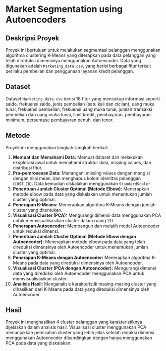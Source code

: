 # Market Segmentation using Autoencoders

## Deskripsi Proyek
Proyek ini bertujuan untuk melakukan segmentasi pelanggan menggunakan algoritma clustering K-Means yang diterapkan pada data pelanggan yang telah direduksi dimensinya menggunakan Autoencoder. Data yang digunakan adalah `Marketing_data.csv`, yang berisi berbagai fitur terkait perilaku pembelian dan penggunaan layanan kredit pelanggan.

## Dataset
Dataset `Marketing_data.csv` berisi 18 fitur yang mencakup informasi seperti saldo, frekuensi saldo, jenis pembelian (satu kali dan cicilan), uang muka tunai, frekuensi pembelian, frekuensi uang muka tunai, jumlah transaksi pembelian dan uang muka tunai, limit kredit, pembayaran, pembayaran minimum, persentase pembayaran penuh, dan tenor.

## Metode
Proyek ini menggunakan langkah-langkah berikut:
1.  **Memuat dan Memahami Data:** Memuat dataset dan melakukan eksplorasi awal untuk memahami struktur data, missing values, dan distribusi fitur.
2.  **Pra-pemrosesan Data:** Menangani missing values dengan mengisi dengan nilai mean, dan menghapus kolom identitas pelanggan (`CUST_ID`). Data kemudian diskalakan menggunakan `StandardScaler`.
3.  **Penentuan Jumlah Cluster Optimal (Metode Elbow):** Menerapkan metode elbow pada data yang diskalakan untuk menentukan jumlah cluster yang optimal.
4.  **Penerapan K-Means:** Menerapkan algoritma K-Means dengan jumlah cluster yang ditentukan.
5.  **Visualisasi Cluster (PCA):** Mengurangi dimensi data menggunakan PCA untuk memvisualisasikan cluster dalam ruang 2D.
6.  **Penerapan Autoencoder:** Membangun dan melatih model Autoencoder untuk reduksi dimensi.
7.  **Penentuan Jumlah Cluster Optimal (Metode Elbow dengan Autoencoder):** Menerapkan metode elbow pada data yang telah direduksi dimensinya oleh Autoencoder untuk menentukan jumlah cluster yang optimal.
8.  **Penerapan K-Means dengan Autoencoder:** Menerapkan algoritma K-Means pada data yang direduksi dimensinya oleh Autoencoder.
9.  **Visualisasi Cluster (PCA dengan Autoencoder):** Mengurangi dimensi data yang direduksi oleh Autoencoder menggunakan PCA untuk memvisualisasikan cluster.
10. **Analisis Hasil:** Menganalisis karakteristik masing-masing cluster yang dihasilkan dari K-Means pada data yang direduksi dimensinya oleh Autoencoder.

## Hasil
Proyek ini menghasilkan 4 cluster pelanggan yang karakteristiknya dijelaskan dalam analisis hasil. Visualisasi cluster menggunakan PCA menunjukkan pemisahan cluster yang lebih jelas setelah reduksi dimensi menggunakan Autoencoder dibandingkan dengan hanya menggunakan PCA pada data yang diskalakan.
